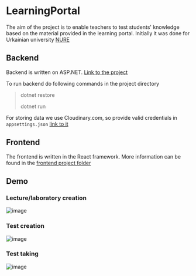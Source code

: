# LearningPortal

The aim of the project is to enable teachers to test students' knowledge based on the material provided in the learning portal. Initially it was done for Urkainian university [NURE](https://nure.ua/en/)

## Backend

Backend is written on ASP.NET. [Link to the project](https://github.com/AlexandrFirst/LearningPortal/tree/master/server)

To run backend do following commands in the project directory
> dotnet restore
> 
> dotnet run

For storing data we use Cloudinary.com, so provide valid credentials in `appsettings.json` [link to it](https://github.com/AlexandrFirst/LearningPortal/tree/master/server)

## Frontend

The frontend is written in the React framework. More information can be found in the [frontend project folder](https://github.com/AlexandrFirst/LearningPortal/tree/master/web)

## Demo

### Lecture/laboratory creation
![image](https://github.com/AlexandrFirst/LearningPortal/assets/50964369/b38e7387-eb2c-46d9-b714-38865cd351c9)

### Test creation
![image](https://github.com/AlexandrFirst/LearningPortal/assets/50964369/d978af42-2494-44d2-a6b5-a32e27171ded)

### Test taking
![image](https://github.com/AlexandrFirst/LearningPortal/assets/50964369/5dd53158-d869-487a-b3de-6f59cbe2f767)




